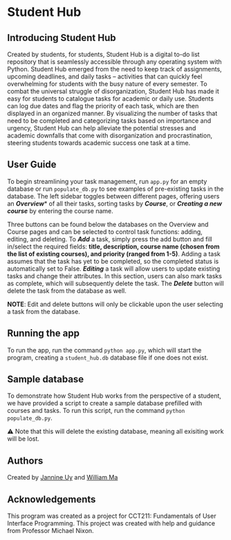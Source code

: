 # Student Hub

## Introducing Student Hub

Created by students, for students, Student Hub is a digital to-do list repository that is seamlessly accessible through any operating system with Python. Student Hub emerged from the need to keep track of assignments, upcoming deadlines, and daily tasks – activities that can quickly feel overwhelming for students with the busy nature of every semester. To combat the universal struggle of disorganization, Student Hub has made it easy for students to catalogue tasks for academic or daily use. Students can log due dates and flag the priority of each task, which are then displayed in an organized manner. By visualizing the number of tasks that need to be completed and categorizing tasks based on importance and urgency, Student Hub can help alleviate the potential stresses and academic downfalls that come with disorganization and procrastination, steering students towards academic success one task at a time.

## User Guide

To begin streamlining your task management, run `app.py` for an empty database or run `populate_db.py` to see examples of pre-existing tasks in the database. The left sidebar toggles between different pages, offering users an ***Overview**** of all their tasks, sorting tasks by ***Course***, or ***Creating a new course*** by entering the course name. 

Three buttons can be found below the databases on the Overview and Course pages and can be selected to control task functions: adding, editing, and deleting. To ***Add*** a task, simply press the add button and fill in/select the required fields: __title, description, course name (chosen from the list of existing courses), and priority (ranged from 1-5)__. Adding a task assumes that the task has yet to be completed, so the completed status is automatically set to False. ***Editing*** a task will allow users to update existing tasks and change their attributes. In this section, users can also mark tasks as complete, which will subsequently delete the task. The ***Delete*** button will delete the task from the database as well.

**NOTE**: Edit and delete buttons will only be clickable upon the user selecting a task from the database.

## Running the app

To run the app, run the command `python app.py`, which will start the program, creating a `student_hub.db` database file if one does not exist.

## Sample database

To demonstrate how Student Hub works from the perspective of a student, we have provided a script to create a sample database prefilled with courses and tasks. To run this script, run the command `python populate_db.py`. 

⚠️ Note that this will delete the existing database, meaning all exisiting work will be lost. 

## Authors

Created by [Jannine Uy](https://github.com/meiilktea) and [William Ma](https://github.com/willmadev)

## Acknowledgements

This program was created as a project for CCT211: Fundamentals of User Interface Programming. This project was created with help and guidance from Professor Michael Nixon.
